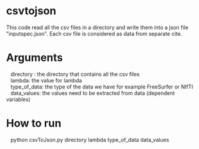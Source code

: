 # csvtojson

This code read all the csv files in a directory and write them into a json file "inputspec.json". Each csv file is considered as data from separate cite. 
# Arguments
 &nbsp;&nbsp; directory : the directory that contains all the csv files \
 &nbsp;&nbsp; lambda: the value for lambda \
 &nbsp;&nbsp; type_of_data: the type of the data we have for example FreeSurfer or NIfTI \
 &nbsp;&nbsp; data_values: the values need to be extracted from data (dependent variables)
# How to run
 &nbsp;&nbsp; python csvToJson.py directory lambda type_of_data data_values 
 
